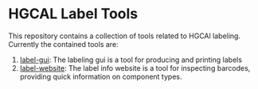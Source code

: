 # HGCAL Label Tools

This repository contains a collection of tools related to HGCAl labeling. Currently the contained tools are:

1. [label-gui](label-gui): The labeling gui is a tool for producing and printing labels
2. [label-website](label-website): The label info website is a tool for inspecting barcodes, providing quick information on component types. 

